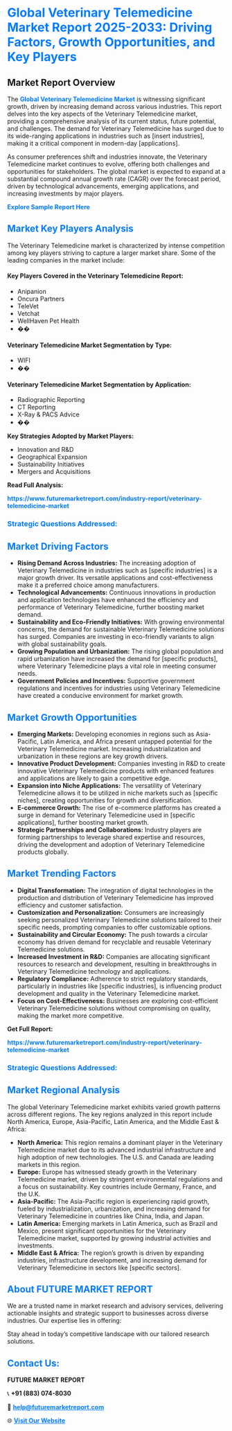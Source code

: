 <h1 style="color: #007BFF;">Global Veterinary Telemedicine Market Report 2025-2033: Driving Factors, Growth Opportunities, and Key Players</h1>

<section id="overview">
<h2>Market Report Overview</h2>
<p>The <a href="https://www.futuremarketreport.com/industry-report/veterinary-telemedicine-market" style="color: #007BFF; text-decoration: none;"><strong>Global Veterinary Telemedicine Market</strong></a> is witnessing significant growth, driven by increasing demand across various industries. This report delves into the key aspects of the Veterinary Telemedicine market, providing a comprehensive analysis of its current status, future potential, and challenges. The demand for Veterinary Telemedicine has surged due to its wide-ranging applications in industries such as [insert industries], making it a critical component in modern-day [applications].</p>
<p>As consumer preferences shift and industries innovate, the Veterinary Telemedicine market continues to evolve, offering both challenges and opportunities for stakeholders. The global market is expected to expand at a substantial compound annual growth rate (CAGR) over the forecast period, driven by technological advancements, emerging applications, and increasing investments by major players.</p>
</section>

<section id="overview">
<p><a href="https://www.futuremarketreport.com/request-sample/reportId=118413" style="color: #007BFF; text-decoration: none;"><strong>Explore Sample Report Here</strong></a></p>
</section>

<section id="key-players">
<h2 style="color: #007BFF;">Market Key Players Analysis</h2>
<p>The Veterinary Telemedicine market is characterized by intense competition among key players striving to capture a larger market share. Some of the leading companies in the market include:</p>
<h4>Key Players Covered in the Veterinary Telemedicine Report:</h4>
<ul><li>Anipanion</li><li>Oncura Partners</li><li>TeleVet</li><li>Vetchat</li><li>WellHaven Pet Health</li><li>��</li></ul>
<h4>Veterinary Telemedicine Market Segmentation by Type:</h4>
<ul><li>WIFI</li><li>��</li></ul>

<h4>Veterinary Telemedicine Market Segmentation by Application:</h4>
<ul><li>Radiographic Reporting</li><li>CT Reporting</li><li>X-Ray &amp; PACS Advice</li><li>��</li></ul>
<p><strong>Key Strategies Adopted by Market Players:</strong></p>
<ul>
<li>Innovation and R&D</li>
<li>Geographical Expansion</li>
<li>Sustainability Initiatives</li>
<li>Mergers and Acquisitions</li>
</ul>
</section>

<section>
<p><strong>Read Full Analysis: </strong></p><a href="https://www.futuremarketreport.com/industry-report/veterinary-telemedicine-market" style="color: #007BFF; text-decoration: none;"><strong>https://www.futuremarketreport.com/industry-report/veterinary-telemedicine-market</strong></a>
<h3 style="color: #007BFF;">Strategic Questions Addressed:</h3>
</section>

<section id="driving-factors">
<h2 style="color: #007BFF;">Market Driving Factors</h2>
<ul>
<li><strong>Rising Demand Across Industries:</strong> The increasing adoption of Veterinary Telemedicine in industries such as [specific industries] is a major growth driver. Its versatile applications and cost-effectiveness make it a preferred choice among manufacturers.</li>
<li><strong>Technological Advancements:</strong> Continuous innovations in production and application technologies have enhanced the efficiency and performance of Veterinary Telemedicine, further boosting market demand.</li>
<li><strong>Sustainability and Eco-Friendly Initiatives:</strong> With growing environmental concerns, the demand for sustainable Veterinary Telemedicine solutions has surged. Companies are investing in eco-friendly variants to align with global sustainability goals.</li>
<li><strong>Growing Population and Urbanization:</strong> The rising global population and rapid urbanization have increased the demand for [specific products], where Veterinary Telemedicine plays a vital role in meeting consumer needs.</li>
<li><strong>Government Policies and Incentives:</strong> Supportive government regulations and incentives for industries using Veterinary Telemedicine have created a conducive environment for market growth.</li>
</ul>
</section>

<section id="growth-opportunities">
<h2 style="color: #007BFF;">Market Growth Opportunities</h2>
<ul>
<li><strong>Emerging Markets:</strong> Developing economies in regions such as Asia-Pacific, Latin America, and Africa present untapped potential for the Veterinary Telemedicine market. Increasing industrialization and urbanization in these regions are key growth drivers.</li>
<li><strong>Innovative Product Development:</strong> Companies investing in R&D to create innovative Veterinary Telemedicine products with enhanced features and applications are likely to gain a competitive edge.</li>
<li><strong>Expansion into Niche Applications:</strong> The versatility of Veterinary Telemedicine allows it to be utilized in niche markets such as [specific niches], creating opportunities for growth and diversification.</li>
<li><strong>E-commerce Growth:</strong> The rise of e-commerce platforms has created a surge in demand for Veterinary Telemedicine used in [specific applications], further boosting market growth.</li>
<li><strong>Strategic Partnerships and Collaborations:</strong> Industry players are forming partnerships to leverage shared expertise and resources, driving the development and adoption of Veterinary Telemedicine products globally.</li>
</ul>
</section>

<section id="trending-factors">
<h2 style="color: #007BFF;">Market Trending Factors</h2>
<ul>
<li><strong>Digital Transformation:</strong> The integration of digital technologies in the production and distribution of Veterinary Telemedicine has improved efficiency and customer satisfaction.</li>
<li><strong>Customization and Personalization:</strong> Consumers are increasingly seeking personalized Veterinary Telemedicine solutions tailored to their specific needs, prompting companies to offer customizable options.</li>
<li><strong>Sustainability and Circular Economy:</strong> The push towards a circular economy has driven demand for recyclable and reusable Veterinary Telemedicine solutions.</li>
<li><strong>Increased Investment in R&D:</strong> Companies are allocating significant resources to research and development, resulting in breakthroughs in Veterinary Telemedicine technology and applications.</li>
<li><strong>Regulatory Compliance:</strong> Adherence to strict regulatory standards, particularly in industries like [specific industries], is influencing product development and quality in the Veterinary Telemedicine market.</li>
<li><strong>Focus on Cost-Effectiveness:</strong> Businesses are exploring cost-efficient Veterinary Telemedicine solutions without compromising on quality, making the market more competitive.</li>
</ul>
</section>

<section>
<p><strong>Get Full Report: </strong></p><a href="https://www.futuremarketreport.com/industry-report/veterinary-telemedicine-market" style="color: #007BFF; text-decoration: none;"><strong>https://www.futuremarketreport.com/industry-report/veterinary-telemedicine-market</strong></a>
<h3 style="color: #007BFF;">Strategic Questions Addressed:</h3>
</section>


<section id="regional-analysis">
<h2 style="color: #007BFF;">Market Regional Analysis</h2>
<p>The global Veterinary Telemedicine market exhibits varied growth patterns across different regions. The key regions analyzed in this report include North America, Europe, Asia-Pacific, Latin America, and the Middle East & Africa:</p>
<ul>
<li><strong>North America:</strong> This region remains a dominant player in the Veterinary Telemedicine market due to its advanced industrial infrastructure and high adoption of new technologies. The U.S. and Canada are leading markets in this region.</li>
<li><strong>Europe:</strong> Europe has witnessed steady growth in the Veterinary Telemedicine market, driven by stringent environmental regulations and a focus on sustainability. Key countries include Germany, France, and the U.K.</li>
<li><strong>Asia-Pacific:</strong> The Asia-Pacific region is experiencing rapid growth, fueled by industrialization, urbanization, and increasing demand for Veterinary Telemedicine in countries like China, India, and Japan.</li>
<li><strong>Latin America:</strong> Emerging markets in Latin America, such as Brazil and Mexico, present significant opportunities for the Veterinary Telemedicine market, supported by growing industrial activities and investments.</li>
<li><strong>Middle East & Africa:</strong> The region’s growth is driven by expanding industries, infrastructure development, and increasing demand for Veterinary Telemedicine in sectors like [specific sectors].</li>
</ul>
</section>

<footer>
<h2 style="color: #007BFF;">About FUTURE MARKET REPORT</h2>
<p>We are a trusted name in market research and advisory services, delivering actionable insights and strategic support to businesses across diverse industries. Our expertise lies in offering:</p>

<p>Stay ahead in today’s competitive landscape with our tailored research solutions.</p>

<h2 style="color: #007BFF;">Contact Us:</h2>
<p><strong>FUTURE MARKET REPORT</strong></p>
<p>📞 <strong>+91 (883) 074-8030</strong></p>
<p>📧 <strong><a href="mailto:help@futuremarketreport.com" style="color: #007BFF;">help@futuremarketreport.com</a></strong></p>
<p>🌐 <strong><a href="https://www.futuremarketreport.com/" style="color: #007BFF;">Visit Our Website</a></strong></p>
</footer>
